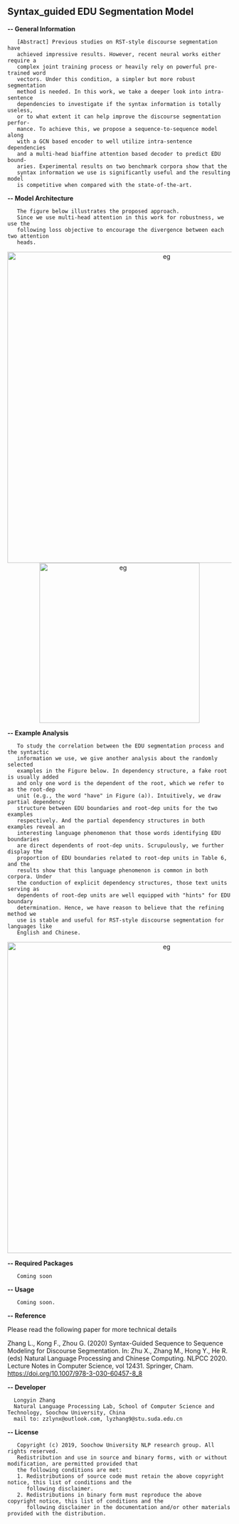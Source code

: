 ## Syntax_guided EDU Segmentation Model

<b>-- General Information</b>
```
   [Abstract] Previous studies on RST-style discourse segmentation have
   achieved impressive results. However, recent neural works either require a
   complex joint training process or heavily rely on powerful pre-trained word
   vectors. Under this condition, a simpler but more robust segmentation
   method is needed. In this work, we take a deeper look into intra-sentence
   dependencies to investigate if the syntax information is totally useless,
   or to what extent it can help improve the discourse segmentation perfor-
   mance. To achieve this, we propose a sequence-to-sequence model along
   with a GCN based encoder to well utilize intra-sentence dependencies
   and a multi-head biaffine attention based decoder to predict EDU bound-
   aries. Experimental results on two benchmark corpora show that the
   syntax information we use is significantly useful and the resulting model
   is competitive when compared with the state-of-the-art.
```

<b>-- Model Architecture</b>
```
   The figure below illustrates the proposed approach.
   Since we use multi-head attention in this work for robustness, we use the
   following loss objective to encourage the divergence between each two attention
   heads.
```
<div align=center>
<img src="https://github.com/NLP-Discourse-SoochowU/segmenter2020/blob/master/data/img/model.png" width="700" alt="eg"/>
<br/>
<img src="https://github.com/NLP-Discourse-SoochowU/segmenter2020/blob/master/data/img/loss.png" width="360" alt="eg"/>
<br/>
</div>

<b>-- Example Analysis</b>
```
   To study the correlation between the EDU segmentation process and the syntactic
   information we use, we give another analysis about the randomly selected
   examples in the Figure below. In dependency structure, a fake root is usually added
   and only one word is the dependent of the root, which we refer to as the root-dep
   unit (e.g., the word "have" in Figure (a)). Intuitively, we draw partial dependency
   structure between EDU boundaries and root-dep units for the two examples
   respectively. And the partial dependency structures in both examples reveal an
   interesting language phenomenon that those words identifying EDU boundaries
   are direct dependents of root-dep units. Scrupulously, we further display the
   proportion of EDU boundaries related to root-dep units in Table 6, and the
   results show that this language phenomenon is common in both corpora. Under
   the conduction of explicit dependency structures, those text units serving as
   dependents of root-dep units are well equipped with "hints" for EDU boundary
   determination. Hence, we have reason to believe that the refining method we
   use is stable and useful for RST-style discourse segmentation for languages like
   English and Chinese.
```

<div align=center>
<img src="https://github.com/NLP-Discourse-SoochowU/segmenter2020/blob/master/data/img/ana.png" width="700" alt="eg"/>
<br/>
</div>

<b>-- Required Packages</b>
```
   Coming soon
```

<b>-- Usage</b>
```
   Coming soon.
```

<b>-- Reference</b>

   Please read the following paper for more technical details

   Zhang L., Kong F., Zhou G. (2020) Syntax-Guided Sequence to Sequence Modeling for Discourse Segmentation. In: Zhu X., Zhang M., Hong Y., He R. (eds) Natural Language Processing and Chinese Computing. NLPCC 2020. Lecture Notes in Computer Science, vol 12431. Springer, Cham. https://doi.org/10.1007/978-3-030-60457-8_8

<b>-- Developer</b>
```
  Longyin Zhang
  Natural Language Processing Lab, School of Computer Science and Technology, Soochow University, China
  mail to: zzlynx@outlook.com, lyzhang9@stu.suda.edu.cn

```

<b>-- License</b>
```
   Copyright (c) 2019, Soochow University NLP research group. All rights reserved.
   Redistribution and use in source and binary forms, with or without modification, are permitted provided that
   the following conditions are met:
   1. Redistributions of source code must retain the above copyright notice, this list of conditions and the
      following disclaimer.
   2. Redistributions in binary form must reproduce the above copyright notice, this list of conditions and the
      following disclaimer in the documentation and/or other materials provided with the distribution.
```
